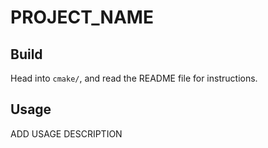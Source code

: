 # PROJECT_NAME

## Build

Head into `cmake/`, and read the README file for instructions.

## Usage

ADD USAGE DESCRIPTION
